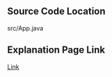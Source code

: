 ## Source Code Location

src/App.java

## Explanation Page Link

[Link](https://lunareclipse000.wordpress.com/2024/01/11/24511/)